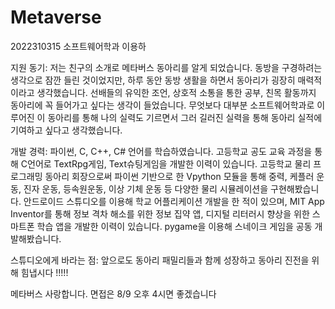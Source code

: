 # Metaverse

2022310315 소프트웨어학과 이용하

지원 동기: 저는 친구의 소개로 메타버스 동아리를 알게 되었습니다. 동방을 구경하려는 생각으로 잠깐 들린 것이었지만, 하루 동안 동방 생활을 하면서 동아리가 굉장히 매력적이라고 생각했습니다. 선배들의 유익한 조언, 상호적 소통을 통한 공부, 친목 활동까지 동아리에 꼭 들어가고 싶다는 생각이 들었습니다. 무엇보다 대부분 소프트웨어학과로 이루어진 이 동아리를 통해 나의 실력도 기르면서 그러 길러진 실력을 통해 동아리 실적에 기여하고 싶다고 생각했습니다.

개발 경력: 파이썬, C, C++, C# 언어를 학습하였습니다. 고등학교 공도 교육 과정을 통해 C언어로 TextRpg게임, Text슈팅게임을 개발한 이력이 있습니다. 고등학교 물리 프로그래밍 동아리 회장으로써 파이썬 기반으로 한 Vpython 모듈을 통해 중력, 케플러 운동, 진자 운동, 등속원운동, 이상 기체 운동 등 다양한 물리 시뮬레이션을 구현해봤습니다. 안드로이드 스튜디오를 이용해 학교 어플리케이션 개발을 한 적이 있으며, MIT App Inventor를 통해 정보 격차 해소를 위한 정보 집약 앱, 디지털 리터러시 향상을 위한 스마트폰 학습 앱을 개발한 이력이 있습니다. pygame을 이용해 스네이크 게임을 공동 개발해봤습니다.

스튜디오에게 바라는 점: 앞으로도 동아리 패밀리들과 함께 성장하고 동아리 진전을 위해 힘냅시다 !!!!!

메타버스 사랑합니다. 면접은 8/9 오후 4시면 좋겠습니다
